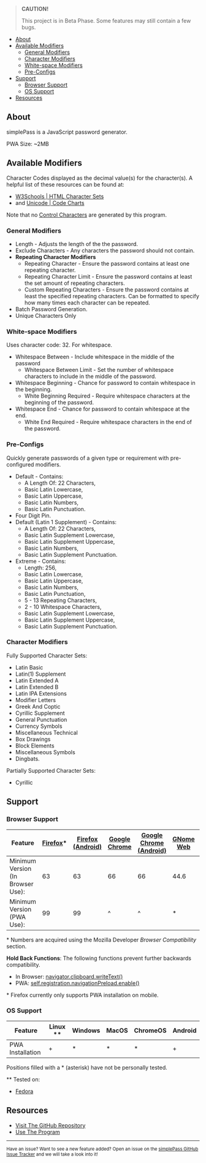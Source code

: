 > **CAUTION!**
>
> This project is in Beta Phase. Some features may still contain a few bugs.

- [About](#about)
- [Available Modifiers](#available-modifiers)
  - [General Modifiers](#general-modifiers)
  - [Character Modifiers](#character-modifiers)
  - [White-space Modifiers](#white-space-modifiers)
  - [Pre-Configs](#pre-configs)
- [Support](#support)
  - [Browser Support](#browser-support)
  - [OS Support](#os-support)
- [Resources](#resources)

## About

simplePass is a JavaScript password generator.

PWA Size: ~2MB

## Available Modifiers

Character Codes displayed as the decimal value(s) for the character(s). A helpful list of these resources can be found at:

- [W3Schools | HTML Character Sets](https://www.w3schools.com/charsets/)
- and [Unicode | Code Charts](https://www.unicode.org/charts/)

Note that no [Control Characters](https://en.wikipedia.org/wiki/Control_character) are generated by this program.

### General Modifiers

- Length - Adjusts the length of the the password.
- Exclude Characters - Any characters the password should not contain.
- **Repeating Character Modifiers**
  - Repeating Character - Ensure the password contains at least one repeating character.
  - Repeating Character Limit - Ensure the password contains at least the set amount of repeating characters.
  - Custom Repeating Characters - Ensure the password contains at least the specified repeating characters. Can be formatted to specify how many times each character can be repeated.
- Batch Password Generation.
- Unique Characters Only

### White-space Modifiers

Uses character code: 32. For whitespace.

- Whitespace Between - Include whitespace in the middle of the password
  - Whitespace Between Limit - Set the number of whitespace characters to include in the middle of the password.
- Whitespace Beginning - Chance for password to contain whitespace in the beginning.
  - White Beginning Required - Require whitespace characters at the beginning of the password.
- Whitespace End - Chance for password to contain whitespace at the end.
  - White End Required - Require whitespace characters in the end of the password.

### Pre-Configs

Quickly generate passwords of a given type or requirement with pre-configured modifiers.

- Default - Contains:
  - A Length Of: 22 Characters,
  - Basic Latin Lowercase,
  - Basic Latin Uppercase,
  - Basic Latin Numbers,
  - Basic Latin Punctuation.
- Four Digit Pin.
- Default (Latin 1 Supplement) - Contains:
  - A Length Of: 22 Characters,
  - Basic Latin Supplement Lowercase,
  - Basic Latin Supplement Uppercase,
  - Basic Latin Numbers,
  - Basic Latin Supplement Punctuation.
- Extreme - Contains:
  - Length: 256,
  - Basic Latin Lowercase,
  - Basic Latin Uppercase,
  - Basic Latin Numbers,
  - Basic Latin Punctuation,
  - 5 - 13 Repeating Characters,
  - 2 - 10 Whitespace Characters,
  - Basic Latin Supplement Lowercase,
  - Basic Latin Supplement Uppercase,
  - Basic Latin Supplement Punctuation.


### Character Modifiers

Fully Supported Character Sets:

- Latin Basic
- Latin(1) Supplement
- Latin Extended A
- Latin Extended B
- Latin IPA Extensions
- Modifier Letters
- Greek And Coptic
- Cyrillic Supplement
- General Punctuation
- Currency Symbols
- Miscellaneous Technical
- Box Drawings
- Block Elements
- Miscellaneous Symbols
- Dingbats.

Partially Supported Character Sets:

- Cyrillic

## Support

### Browser Support

| Feature | [Firefox](https://www.mozilla.org/en-CA/firefox/)* | [Firefox (Android)](https://www.mozilla.org/en-CA/firefox/browsers/mobile/android/) | [Google Chrome](https://www.google.com/intl/en_ca/chrome/) | [Google Chrome (Android)](https://www.google.com/chrome/go-mobile/) | [GNome Web](https://wiki.gnome.org/Apps/Web) | [Edge](https://www.microsoft.com/en-us/edge) | [Opera](https://www.opera.com/) | [Safari](https://www.apple.com/ca/safari/) | [Safari (iOS)](https://www.apple.com/ca/safari/) | [Samsung Internet](https://www.samsung.com/ca/apps/samsung-internet/) | [Webview Android](https://play.google.com/store/apps/details?id=com.google.android.webview) |
| --- | --- | --- | --- | --- | --- | --- | --- | --- | --- | --- | --- |
| Minimum Version (In Browser Use): | 63 | 63 | 66 | 66 | 44.6 | 79 | 53 | 13.1 | 13.4 | 9.0 | 66 |
| Minimum Version (PWA Use): | 99 | 99 | ^ | ^ | * | ^ | ^ | 15.4 | 15.4 | ^ | ^ |

\* Numbers are acquired using the Mozilla Developer *Browser Compatibility* section.

**Hold Back Functions**: The following functions prevent further backwards compatibility.
- In Browser: [navigator.clipboard.writeText()](https://developer.mozilla.org/en-US/docs/Web/API/Clipboard/writeText)
- PWA: [self.registration.navigationPreload.enable()](https://developer.mozilla.org/en-US/docs/Web/API/NavigationPreloadManager/enable)

\* Firefox currently only supports PWA installation on mobile.

### OS Support

| Feature | Linux ** | Windows | MacOS | ChromeOS | Android |
| --- | --- | --- | --- | --- | --- |
| PWA Installation | +  | * | * | * | + |

Positions filled with a * (asterisk) have not be personally tested.

** Tested on:

- [Fedora](https://getfedora.org/en/)

## Resources

- [Visit The GitHub Repository](https://github.com/staticBanter/simplePass)
- [Use The Program](https://staticbanter.github.io/simplePass/)

---

<sub>Have an issue? Want to see a new feature added? Open an issue on the <a href="https://github.com/staticBanter/simplePass/issues">simplePass GitHub Issue Tracker</a> and we will take a look into it!</sub>
